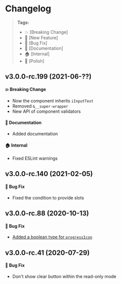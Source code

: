 Changelog
=========

> **Tags:**
> - :boom:       [Breaking Change]
> - :rocket:     [New Feature]
> - :bug:        [Bug Fix]
> - :memo:       [Documentation]
> - :house:      [Internal]
> - :nail_care:  [Polish]

## v3.0.0-rc.199 (2021-06-??)

#### :boom: Breaking Change

* Now the component inherits `iInputText`
* Removed `&__super-wrapper`
* New API of component validators

#### :memo: Documentation

* Added documentation

#### :house: Internal

* Fixed ESLint warnings

## v3.0.0-rc.140 (2021-02-05)

#### :bug: Bug Fix

* Fixed the condition to provide slots

## v3.0.0-rc.88 (2020-10-13)

#### :bug: Bug Fix

* [Added a boolean type for `progressIcon`](https://github.com/V4Fire/Client/pull/409/files)

## v3.0.0-rc.41 (2020-07-29)

#### :bug: Bug Fix

* Don't show clear button within the read-only mode
